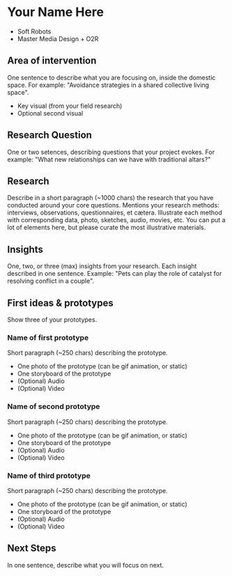 # Your Name Here
- Soft Robots
- Master Media Design + O2R

## Area of intervention
One sentence to describe what you are focusing on, inside the domestic space. For example: "Avoidance strategies in a shared collective living space".

+ Key visual (from your field research)
+ Optional second visual

## Research Question
One or two setences, describing questions that your project evokes. For example: "What new relationships can we have with traditional altars?"

## Research
Describe in a short paragraph (~1000 chars) the research that you have conducted around your core questions. Mentions your research methods: interviews, observations, questionnaires, et cætera. Illustrate each method with corresponding data, photo, sketches, audio, movies, etc. You can put a lot of elements here, but please curate the most illustrative materials.

## Insights
One, two, or three (max) insights from your research. Each insight described in one sentence. Example: "Pets can play the role of catalyst for resolving conflict in a couple".

## First ideas & prototypes
Show three of your prototypes.

### Name of first prototype
Short paragraph (~250 chars) describing the prototype.

+ One photo of the prototype (can be gif animation, or static)
+ One storyboard of the prototype
+ (Optional) Audio
+ (Optional) Video

### Name of second prototype
Short paragraph (~250 chars) describing the prototype.

+ One photo of the prototype (can be gif animation, or static)
+ One storyboard of the prototype
+ (Optional) Audio
+ (Optional) Video

### Name of third prototype
Short paragraph (~250 chars) describing the prototype.

+ One photo of the prototype (can be gif animation, or static)
+ One storyboard of the prototype
+ (Optional) Audio
+ (Optional) Video

## Next Steps
In one sentence, describe what you will focus on next.